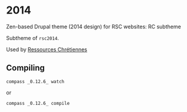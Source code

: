 # 2014

Zen-based Drupal theme (2014 design) for RSC websites: RC subtheme

Subtheme of `rsc2014`.

Used by [Ressources Chrétiennes](http://www.ressourceschretiennes.com)

## Compiling

`compass _0.12.6_ watch`

or

`compass _0.12.6_ compile`

